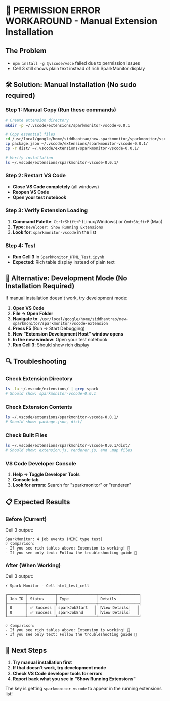 # 🚨 PERMISSION ERROR WORKAROUND - Manual Extension Installation

## The Problem
- `npm install -g @vscode/vsce` failed due to permission issues
- Cell 3 still shows plain text instead of rich SparkMonitor display

## 🛠️ Solution: Manual Installation (No sudo required)

### **Step 1: Manual Copy (Run these commands)**

```bash
# Create extension directory
mkdir -p ~/.vscode/extensions/sparkmonitor-vscode-0.0.1

# Copy essential files
cd /usr/local/google/home/siddhantrao/new-sparkmonitor/sparkmonitor/vscode-extension
cp package.json ~/.vscode/extensions/sparkmonitor-vscode-0.0.1/
cp -r dist/ ~/.vscode/extensions/sparkmonitor-vscode-0.0.1/

# Verify installation
ls ~/.vscode/extensions/sparkmonitor-vscode-0.0.1/
```

### **Step 2: Restart VS Code**
- **Close VS Code completely** (all windows)
- **Reopen VS Code**
- **Open your test notebook**

### **Step 3: Verify Extension Loading**
1. **Command Palette**: `Ctrl+Shift+P` (Linux/Windows) or `Cmd+Shift+P` (Mac)
2. **Type**: `Developer: Show Running Extensions`
3. **Look for**: `sparkmonitor-vscode` in the list

### **Step 4: Test**
- **Run Cell 3** in `SparkMonitor_HTML_Test.ipynb`
- **Expected**: Rich table display instead of plain text

## 🎯 Alternative: Development Mode (No Installation Required)

If manual installation doesn't work, try development mode:

1. **Open VS Code**
2. **File → Open Folder**
3. **Navigate to**: `/usr/local/google/home/siddhantrao/new-sparkmonitor/sparkmonitor/vscode-extension`
4. **Press F5** (Run → Start Debugging)
5. **New "Extension Development Host" window opens**
6. **In the new window**: Open your test notebook
7. **Run Cell 3**: Should show rich display

## 🔍 Troubleshooting

### **Check Extension Directory**
```bash
ls -la ~/.vscode/extensions/ | grep spark
# Should show: sparkmonitor-vscode-0.0.1
```

### **Check Extension Contents**
```bash
ls ~/.vscode/extensions/sparkmonitor-vscode-0.0.1/
# Should show: package.json, dist/
```

### **Check Built Files**
```bash
ls ~/.vscode/extensions/sparkmonitor-vscode-0.0.1/dist/
# Should show: extension.js, renderer.js, and .map files
```

### **VS Code Developer Console**
1. **Help → Toggle Developer Tools**
2. **Console tab**
3. **Look for errors**: Search for "sparkmonitor" or "renderer"

## 📋 Expected Results

### **Before (Current)**
Cell 3 output:
```
SparkMonitor: 4 job events (MIME type test)
💡 Comparison:
- If you see rich tables above: Extension is working! 🎉
- If you see only text: Follow the troubleshooting guide 🔧
```

### **After (When Working)**
Cell 3 output:
```
⚡ Spark Monitor - Cell html_test_cell

┌────────┬────────────┬─────────────────┬──────────────────┐
│ Job ID │ Status     │ Type            │ Details          │
├────────┼────────────┼─────────────────┼──────────────────┤
│ 0      │ ✅ Success │ sparkJobStart   │ [View Details]   │
│ 0      │ ✅ Success │ sparkJobEnd     │ [View Details]   │
└────────┴────────────┴─────────────────┴──────────────────┘

💡 Comparison:
- If you see rich tables above: Extension is working! 🎉
- If you see only text: Follow the troubleshooting guide 🔧
```

## 🚀 Next Steps

1. **Try manual installation first**
2. **If that doesn't work, try development mode**
3. **Check VS Code developer tools for errors**
4. **Report back what you see in "Show Running Extensions"**

The key is getting `sparkmonitor-vscode` to appear in the running extensions list!
